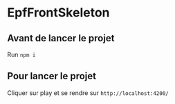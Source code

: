 # EpfFrontSkeleton

## Avant de lancer le projet

Run `npm i`


## Pour lancer le projet

Cliquer sur play et se rendre sur `http://localhost:4200/`
